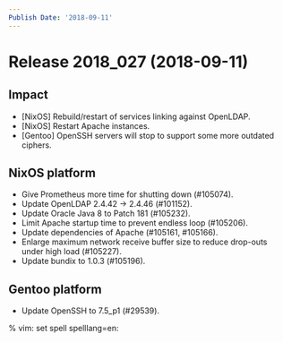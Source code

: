 ```yaml
---
Publish Date: '2018-09-11'
---
```


# Release 2018_027 (2018-09-11)

## Impact

- \[NixOS\] Rebuild/restart of services linking against OpenLDAP.
- \[NixOS\] Restart Apache instances.
- \[Gentoo\] OpenSSH servers will stop to support some more outdated ciphers.

## NixOS platform

- Give Prometheus more time for shutting down (#105074).
- Update OpenLDAP 2.4.42 -> 2.4.46 (#101152).
- Update Oracle Java 8 to Patch 181 (#105232).
- Limit Apache startup time to prevent endless loop (#105206).
- Update dependencies of Apache (#105161, #105166).
- Enlarge maximum network receive buffer size to reduce drop-outs under high
  load (#105227).
- Update bundix to 1.0.3 (#105196).

## Gentoo platform

- Update OpenSSH to 7.5_p1 (#29539).

% vim: set spell spelllang=en:
